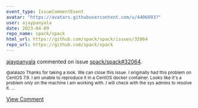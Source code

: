 ```yaml
---
event_type: IssueCommentEvent
avatar: "https://avatars.githubusercontent.com/u/4406093?"
user: ajaypanyala
date: 2023-04-09
repo_name: spack/spack
html_url: https://github.com/spack/spack/issues/32064
repo_url: https://github.com/spack/spack
---
```


<a href='https://github.com/ajaypanyala' target='_blank'>ajaypanyala</a> commented on issue <a href='https://github.com/spack/spack/issues/32064' target='_blank'>spack/spack#32064</a>.

<small>@alalazo Thanks for taking a look. We can close this issue. I originally had this problem on CentOS 7.9. I am unable to reproduce it in a CentOS docker container. Looks like it's a problem only on the machine I am working with. I will check with the sys admins to resolve it. ...</small>

<a href='https://github.com/spack/spack/issues/32064' target='_blank'>View Comment</a>